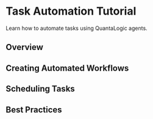 # Task Automation Tutorial

Learn how to automate tasks using QuantaLogic agents.

## Overview

## Creating Automated Workflows

## Scheduling Tasks

## Best Practices
